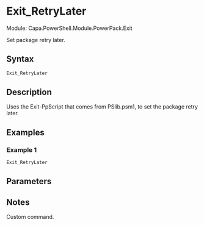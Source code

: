# Exit_RetryLater
Module: Capa.PowerShell.Module.PowerPack.Exit

Set package retry later.

## Syntax

```powershell
Exit_RetryLater
```

## Description

Uses the Exit-PpScript that comes from PSlib.psm1, to set the package retry later.

## Examples

### Example 1
```powershell
Exit_RetryLater
```
    

## Parameters


## Notes

Custom command.
